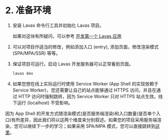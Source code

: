 # 2. 准备环境

1. 安装 Lavas 命令行工具并初始化 Lavas 项目。

    如果对这块有所疑问，可以参考 [开发第一个 Lavas 应用](/codelab/get-started/introduction)

2. 可以对项目作适当的修改，例如添加入口 (entry), 添加页面，修改渲染模式 (SPA/MPA/SSR) 等等。

3. 保证项目可运行。启动 Lavas 开发服务器可以正常看到页面。

    ```bash
    lavas dev
    ```

4. 如果您想在线上实际运行时使用 Service Worker (App Shell 的实现依赖于 Service Worker)，您还需要让自己的站点能够通过 HTTPS 访问，并且在通过 HTTP 访问时强制跳转，因为 Service Worker 只对 HTTPS 站点生效。线下运行 (localhost) 不受影响。

因为 App Shell 的开发方式随渲染模式(是否服务端渲染)和入口数量(是否单个入口)有所差异，因此我们将以这两个维度来分别叙述。如果您的项目采用服务端渲染，您可以继续下一步的学习；如果采用 SPA/MPA 模式，您可以直接跳转到[这里](/codelab/appshell/spa)。

